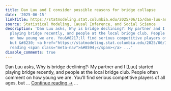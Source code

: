 ```yaml
---
title: Dan Luu and I consider possible reasons for bridge collapse
date: '2025-06-15'
linkTitle: https://statmodeling.stat.columbia.edu/2025/06/15/dan-luu-and-i-consider-possible-reasons-for-collapse-of-bridge/
source: Statistical Modeling, Causal Inference, and Social Science
description: 'Dan Luu asks, Why is bridge declining?: My partner and I [Luu] started
  playing bridge recently, and people at the local bridge club. People often comment
  on how young we are. You&#8217;ll find serious competitive players of all ages,
  but &#8230; <a href="https://statmodeling.stat.columbia.edu/2025/06/15/dan-luu-and-i-consider-possible-reasons-for-collapse-of-bridge/">Continue
  reading <span class="meta-nav">&#8594;</span></a> ...'
disable_comments: true
---
```

Dan Luu asks, Why is bridge declining?: My partner and I [Luu] started playing bridge recently, and people at the local bridge club. People often comment on how young we are. You&#8217;ll find serious competitive players of all ages, but &#8230; <a href="https://statmodeling.stat.columbia.edu/2025/06/15/dan-luu-and-i-consider-possible-reasons-for-collapse-of-bridge/">Continue reading <span class="meta-nav">&#8594;</span></a> ...